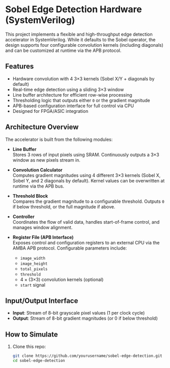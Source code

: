 
# Sobel Edge Detection Hardware (SystemVerilog)

This project implements a flexible and high-throughput edge detection accelerator in SystemVerilog. While it defaults to the Sobel operator, the design supports four configurable convolution kernels (including diagonals) and can be customized at runtime via the APB protocol.

##  Features

- Hardware convolution with 4 3×3 kernels (Sobel X/Y + diagonals by default)
- Real-time edge detection using a sliding 3×3 window
- Line buffer architecture for efficient row-wise processing
- Thresholding logic that outputs either `0` or the gradient magnitude
- APB-based configuration interface for full control via CPU
- Designed for FPGA/ASIC integration

##  Architecture Overview

The accelerator is built from the following modules:

- **Line Buffer**  
  Stores 3 rows of input pixels using SRAM. Continuously outputs a 3×3 window as new pixels stream in.

- **Convolution Calculator**  
  Computes gradient magnitudes using 4 different 3×3 kernels (Sobel X, Sobel Y, and 2 diagonals by default). Kernel values can be overwritten at runtime via the APB bus.

- **Threshold Block**  
  Compares the gradient magnitude to a configurable threshold. Outputs `0` if below threshold, or the full magnitude if above.

- **Controller**  
  Coordinates the flow of valid data, handles start-of-frame control, and manages window alignment.

- **Register File (APB Interface)**  
  Exposes control and configuration registers to an external CPU via the AMBA APB protocol. Configurable parameters include:
  
  - `image_width`
  - `image_height`
  - `total_pixels`
  - `threshold`
  - 4 × (3×3) convolution kernels (optional)
  - `start` signal

##  Input/Output Interface

- **Input**: Stream of 8-bit grayscale pixel values (1 per clock cycle)
- **Output**: Stream of 8-bit gradient magnitudes (or 0 if below threshold)

##  How to Simulate

1. Clone this repo:
   ```bash
   git clone https://github.com/yourusername/sobel-edge-detection.git
   cd sobel-edge-detection

